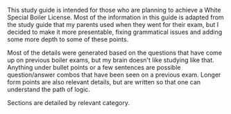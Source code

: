 This study guide is intended for those who are planning to achieve a White Special Boiler License. Most of the information in this guide is adapted from the study guide that my parents used when they went for their exam, but I decided to make it more presentable, fixing grammatical issues and adding some more depth to some of these points.

Most of the details were generated based on the questions that have come up on previous boiler exams, but my brain doesn't like studying like that. Anything under bullet points or a few sentences are possible question/answer combos that have been seen on a previous exam. Longer form points are also relevant details, but are written so that one can understand the path of logic.

Sections are detailed by relevant category.